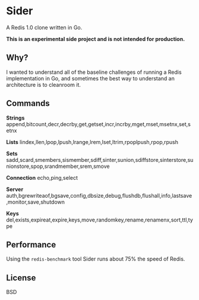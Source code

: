Sider
=====
A Redis 1.0 clone written in Go.

**This is an experimental side project and is not intended for production.**


Why?
----
I wanted to understand all of the baseline challenges of running a Redis implementation in Go, and sometimes the best way to understand an architecture is to cleanroom it. 


Commands
--------
**Strings**
append,bitcount,decr,decrby,get,getset,incr,incrby,mget,mset,msetnx,set,setnx

**Lists**
lindex,llen,lpop,lpush,lrange,lrem,lset,ltrim,rpoplpush,rpop,rpush

**Sets**
sadd,scard,smembers,sismember,sdiff,sinter,sunion,sdiffstore,sinterstore,sunionstore,spop,srandmember,srem,smove

**Connection**
echo,ping,select

**Server**
auth,bgrewriteaof,bgsave,config,dbsize,debug,flushdb,flushall,info,lastsave,monitor,save,shutdown

**Keys**
del,exists,expireat,expire,keys,move,randomkey,rename,renamenx,sort,ttl,type


Performance
-----------
Using the `redis-benchmark` tool Sider runs about 75% the speed of Redis.


License
-------
BSD

